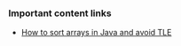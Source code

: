 ### Important content links

- [How to sort arrays in Java and avoid TLE](https://codeforces.com/blog/entry/7108)